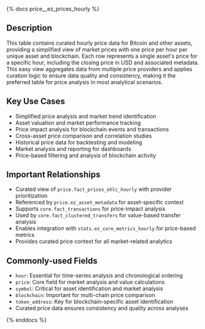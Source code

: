 {% docs price__ez_prices_hourly %}

## Description
This table contains curated hourly price data for Bitcoin and other assets, providing a simplified view of market prices with one price per hour per unique asset and blockchain. Each row represents a single asset's price for a specific hour, including the closing price in USD and associated metadata. This easy view aggregates data from multiple price providers and applies curation logic to ensure data quality and consistency, making it the preferred table for price analysis in most analytical scenarios.

## Key Use Cases
- Simplified price analysis and market trend identification
- Asset valuation and market performance tracking
- Price impact analysis for blockchain events and transactions
- Cross-asset price comparison and correlation studies
- Historical price data for backtesting and modeling
- Market analysis and reporting for dashboards
- Price-based filtering and analysis of blockchain activity

## Important Relationships
- Curated view of `price.fact_prices_ohlc_hourly` with provider prioritization
- Referenced by `price.ez_asset_metadata` for asset-specific context
- Supports `core.fact_transactions` for price-impact analysis
- Used by `core.fact_clustered_transfers` for value-based transfer analysis
- Enables integration with `stats.ez_core_metrics_hourly` for price-based metrics
- Provides curated price context for all market-related analytics

## Commonly-used Fields
- `hour`: Essential for time-series analysis and chronological ordering
- `price`: Core field for market analysis and value calculations
- `symbol`: Critical for asset identification and market analysis
- `blockchain`: Important for multi-chain price comparison
- `token_address`: Key for blockchain-specific asset identification
- Curated price data ensures consistency and quality across analyses

{% enddocs %} 